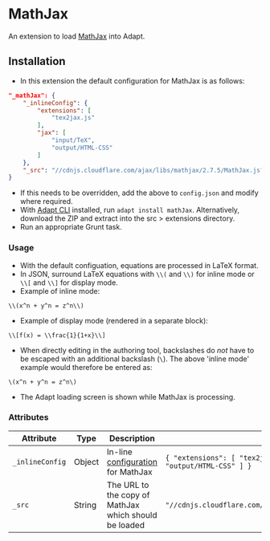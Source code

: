 # MathJax

An extension to load [MathJax](https://www.mathjax.org) into Adapt.

## Installation

* In this extension the default configuration for MathJax is as follows:
```json
"_mathJax": {
	"_inlineConfig": {
		"extensions": [
			"tex2jax.js"
		],
		"jax": [
			"input/TeX",
			"output/HTML-CSS"
		]
	},
	"_src": "//cdnjs.cloudflare.com/ajax/libs/mathjax/2.7.5/MathJax.js?config=TeX-MML-AM_HTMLorMML"
}
```
* If this needs to be overridden, add the above to `config.json` and modify where required.
* With [Adapt CLI](https://github.com/adaptlearning/adapt-cli) installed, run `adapt install mathJax`. Alternatively, download the ZIP and extract into the src > extensions directory.
* Run an appropriate Grunt task.

### Usage

* With the default configuation, equations are processed in LaTeX format.
* In JSON, surround LaTeX equations with `\\(` and `\\)` for inline mode or `\\[` and `\\]` for display mode.
* Example of inline mode:
```
\\(x^n + y^n = z^n\\)
```
* Example of display mode (rendered in a separate block):
```
\\[f(x) = \\frac{1}{1+x}\\]
```
* When directly editing in the authoring tool, backslashes do *not* have to be escaped with an additional backslash (`\`). The above 'inline mode' example would therefore be entered as:
```
\(x^n + y^n = z^n\)
```
* The Adapt loading screen is shown while MathJax is processing.

### Attributes

Attribute | Type | Description | Default
--------- | ---- | ----------- | -------
`_inlineConfig` | Object | In-line [configuration](http://docs.mathjax.org/en/latest/options/index.html#configuration) for MathJax | `{ "extensions": [ "tex2jax.js" ], "jax": [ "input/TeX", "output/HTML-CSS" ] }`
`_src` | String | The URL to the copy of MathJax which should be loaded | `"//cdnjs.cloudflare.com/ajax/libs/mathjax/2.7.2/MathJax.js"`
